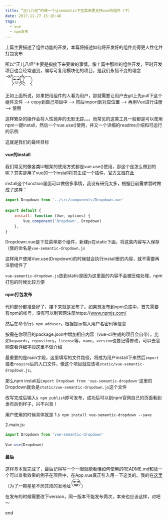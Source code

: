 ```yaml
---
title: “正儿八经”的做一个让semantic下拉菜单更支持vue的组件（下）
date: 2017-11-27 15:16:46
tags:
  - vue
  - npm发布
---
```

上篇主要描述了组件功能的开发，本篇将描述如何将开发好的组件变得更人性化并打包发布
<!-- more -->


所以“正儿八经”主要是指接下来要做的事情。像上篇中那样的组件开发，平时开发项目也会经常遇到，编写可复用模块化的项目，是我们永恒不变的理念<img src="/images/emoticon/78.gif" alt="yes" style="display:inline; margin:0;">

正如上面所说，如果把用组件的人看为用户，那就需要让用户去git上先pull下这个组件文件 —>  copy到自己项目中 —> 然后import到对应位置 —> 再用Vue进行注册 —> 使用

这样繁杂的操作会将人性抛弃的无影无踪。。。而常见的这类工具一般都是可以使用npm一键install，然后一个vue.use()使用，并又一个详细的readme介绍和可运行的示例

这就是我们的最终目标

#### vue的install
我们常见的像各类UI框架的使用方式都是vue.use()使用，那这个是怎么做到的呢？其实是用了vue的一个install将其生成一个插件，[官方文档在此](https://cn.vuejs.org/v2/guide/plugins.html#开发插件)

install这个function里面可以做很多事情，我没有研究太多，根据目前需求暂时做成了这样：
```javascript
import Dropdown from '../src/components/Dropdown.vue'

export default {
    install: function (Vue, options) {
        Vue.component('Dropdown', Dropdown)
    },
}
```
Dropdown.vue是下拉菜单那个组件，新建js在static下面，将这些内容写入保存（我的命名是`vue-semantic-dropdown.js`

这样用户使用Vue.use(Dropdown)的时候就会执行install里的内容，就不需要再注册组件了

`vue-semantic-dropdown.js`放到static是因为这里面的内容不会被压缩处理，npm打包的时候比较方便

#### npm打包发布
代码部分都准备好了，接下来就是发布了。如果想发布到npm总库中，首先需要有npm的帐号，没有可以到官网注册https://www.npmjs.com/

然后在命令行`$ npm adduser`，根据提示输入用户名密码等信息

按需在你项目的package.json中增加相应内容（vue-cli生成的项目会自带），比如`keywords`，`repository`，`license`等，`name`，`version`也要记得修改，可以去官网查看详细字段这里不做介绍

最重要的是main字段，这里填写的文件路径，将成为用户install下来然后`import`或者`require`后的入口文件，像这个项目就应该填`static/vue-semantic-dropdown.js`。

那么npm install后`import Dropdown from 'vue-semantic-dropdown'`这里的Dropdown就会是`static/vue-semantic-dropdown.js`这个文件

改写完成后输入`$ npm publish`即可发布，成功后可以到npm官网自己的页面看到发布后到样子，兴不兴奋！

用户使用的时候具体就是
1.`$ npm install vue-semantic-dropdown --save`

2.main.js:
```javascript
import Dropdown from 'vue-semantic-dropdown'

Vue.use(Dropdown)
```

#### 最后
这样基本就完成了，最后记得写一个一眼就能看懂如何使用的README.md和放一个可以查看效果的例子在项目中，在App.vue真正引入用一下这类的。我的在[这里](https://github.com/miyalee/vue-semantic-dropdown)（为了一颗星星不厌其烦的发地址<img src="/images/emoticon/40.gif" alt="呲牙" style="display:inline; margin:0;">）

在发布的时候需要改下version，同一版本不能发布两次，本来也应该这样，对吧～

end